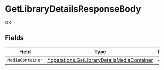 # GetLibraryDetailsResponseBody

OK


## Fields

| Field                                                                                                     | Type                                                                                                      | Required                                                                                                  | Description                                                                                               |
| --------------------------------------------------------------------------------------------------------- | --------------------------------------------------------------------------------------------------------- | --------------------------------------------------------------------------------------------------------- | --------------------------------------------------------------------------------------------------------- |
| `MediaContainer`                                                                                          | [*operations.GetLibraryDetailsMediaContainer](../../models/operations/getlibrarydetailsmediacontainer.md) | :heavy_minus_sign:                                                                                        | N/A                                                                                                       |